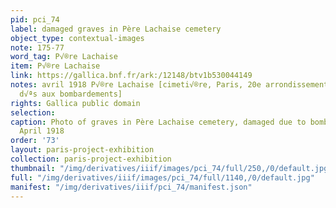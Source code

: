 ```yaml
---
pid: pci_74
label: damaged graves in Père Lachaise cemetery
object_type: contextual-images
note: 175-77
word_tag: P√®re Lachaise
item: P√®re Lachaise
link: https://gallica.bnf.fr/ark:/12148/btv1b530044149
notes: avril 1918 P√®re Lachaise [cimeti√®re, Paris, 20e arrondissement, d√©g√¢ts
  d√ªs aux bombardements]
rights: Gallica public domain
selection: 
caption: Photo of graves in Père Lachaise cemetery, damaged due to bombardments, from
  April 1918
order: '73'
layout: paris-project-exhibition
collection: paris-project-exhibition
thumbnail: "/img/derivatives/iiif/images/pci_74/full/250,/0/default.jpg"
full: "/img/derivatives/iiif/images/pci_74/full/1140,/0/default.jpg"
manifest: "/img/derivatives/iiif/pci_74/manifest.json"
---
```

